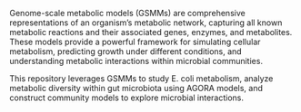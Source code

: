 Genome-scale metabolic models (GSMMs) are comprehensive representations of an organism’s metabolic network, capturing all known metabolic reactions and their associated genes, enzymes, and metabolites. These models provide a powerful framework for simulating cellular metabolism, predicting growth under different conditions, and understanding metabolic interactions within microbial communities.

This repository leverages GSMMs to study E. coli metabolism, analyze metabolic diversity within gut microbiota using AGORA models, and construct community models to explore microbial interactions.

